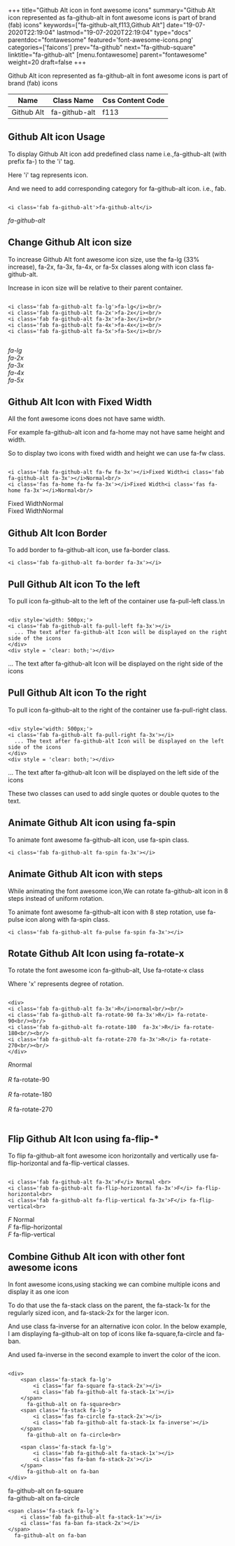 +++
title="Github Alt icon in font awesome icons"
summary="Github Alt icon represented as fa-github-alt in font awesome icons is part of brand (fab) icons"
keywords=["fa-github-alt,f113,Github Alt"]
date="19-07-2020T22:19:04"
lastmod="19-07-2020T22:19:04"
type="docs"
parentdoc="fontawesome"
featured='font-awesome-icons.png'
categories=['faicons']
prev="fa-github"
next="fa-github-square"
linktitle="fa-github-alt"
[menu.fontawesome]
parent="fontawesome"
weight=20
draft=false
+++


Github Alt icon represented as fa-github-alt in font awesome icons is part of brand (fab) icons

<div class='table-responsive'><table class='table'><thead><tr><th>Name</th><th>Class Name</th><th>Css Content Code</th></tr></thead><tbody><tr><td>Github Alt</td><td>fa-github-alt</td><td>f113</td></tr></tbody></table></div>



## Github Alt icon Usage

To display Github Alt icon add predefined class name i.e.,fa-github-alt (with prefix fa-) to the 'i' tag.

Here 'i' tag represents icon.

And we need to add corresponding category for fa-github-alt icon. i.e., fab.


```

<i class='fab fa-github-alt'>fa-github-alt</i>
```

<i class='fab fa-github-alt'>fa-github-alt</i>




## Change Github Alt icon size
To increase Github Alt font awesome icon size, use the fa-lg (33% increase), fa-2x, fa-3x, fa-4x, or fa-5x classes along with icon class fa-github-alt.

Increase in icon size will be relative to their parent container. 

```

<i class='fab fa-github-alt fa-lg'>fa-lg</i><br/>
<i class='fab fa-github-alt fa-2x'>fa-2x</i><br/>
<i class='fab fa-github-alt fa-3x'>fa-3x</i><br/>
<i class='fab fa-github-alt fa-4x'>fa-4x</i><br/>
<i class='fab fa-github-alt fa-5x'>fa-5x</i><br/>
            
```

<i class='fab fa-github-alt fa-lg'>fa-lg</i><br/>
<i class='fab fa-github-alt fa-2x'>fa-2x</i><br/>
<i class='fab fa-github-alt fa-3x'>fa-3x</i><br/>
<i class='fab fa-github-alt fa-4x'>fa-4x</i><br/>
<i class='fab fa-github-alt fa-5x'>fa-5x</i><br/>
            



## Github Alt Icon with Fixed Width 

All the font awesome icons does not have same width.

For example fa-github-alt icon and fa-home may not have same height and width.

So to display two icons with fixed width and height we can use fa-fw class.


```

<i class='fab fa-github-alt fa-fw fa-3x'></i>Fixed Width<i class='fab fa-github-alt fa-3x'></i>Normal<br/>
<i class='fas fa-home fa-fw fa-3x'></i>Fixed Width<i class='fas fa-home fa-3x'></i>Normal<br/>
```

<i class='fab fa-github-alt fa-fw fa-3x'></i>Fixed Width<i class='fab fa-github-alt fa-3x'></i>Normal<br/>
<i class='fas fa-home fa-fw fa-3x'></i>Fixed Width<i class='fas fa-home fa-3x'></i>Normal<br/>



## Github Alt Icon Border 

To add border to fa-github-alt icon, use fa-border class.


```
<i class='fab fa-github-alt fa-border fa-3x'></i>

```
<i class='fab fa-github-alt fa-border fa-3x'></i>





## Pull Github Alt icon To the left

To pull icon fa-github-alt to the left of the container use fa-pull-left class.\n

```

<div style='width: 500px;'>
<i class='fab fa-github-alt fa-pull-left fa-3x'></i>
  ... The text after fa-github-alt Icon will be displayed on the right side of the icons
</div>
<div style = 'clear: both;'></div>
```

<div style='width: 500px;'>
<i class='fab fa-github-alt fa-pull-left fa-3x'></i>
  ... The text after fa-github-alt Icon will be displayed on the right side of the icons
</div>
<div style = 'clear: both;'></div>




## Pull Github Alt icon To the right
To pull icon fa-github-alt to the right of the container use fa-pull-right class.

```

<div style='width: 500px;'>
<i class='fab fa-github-alt fa-pull-right fa-3x'></i>
  ... The text after fa-github-alt Icon will be displayed on the left side of the icons
</div>
<div style = 'clear: both;'></div>
```

<div style='width: 500px;'>
<i class='fab fa-github-alt fa-pull-right fa-3x'></i>
  ... The text after fa-github-alt Icon will be displayed on the left side of the icons
</div>
<div style = 'clear: both;'></div>

These two classes can used to add single quotes or double quotes to the text.


## Animate Github Alt icon using fa-spin
To animate font awesome fa-github-alt icon, use fa-spin class.

```
<i class='fab fa-github-alt fa-spin fa-3x'></i>
```
<i class='fab fa-github-alt fa-spin fa-3x'></i>




## Animate Github Alt icon with steps
While animating the font awesome icon,We can rotate fa-github-alt icon in 8 steps instead of uniform rotation.

To animate font awesome fa-github-alt icon with 8 step rotation, use fa-pulse icon along with fa-spin class.


```
<i class='fab fa-github-alt fa-pulse fa-spin fa-3x'></i>

```
<i class='fab fa-github-alt fa-pulse fa-spin fa-3x'></i>





## Rotate Github Alt Icon using fa-rotate-x
To rotate the font awesome icon fa-github-alt, Use fa-rotate-x class

Where 'x' represents degree of rotation.


```

<div>
<i class='fab fa-github-alt fa-3x'>R</i>normal<br/><br/>
<i class='fab fa-github-alt fa-rotate-90 fa-3x'>R</i> fa-rotate-90<br/><br/> 
<i class='fab fa-github-alt fa-rotate-180  fa-3x'>R</i> fa-rotate-180<br/><br/> 
<i class='fab fa-github-alt fa-rotate-270 fa-3x'>R</i> fa-rotate-270<br/><br/>
</div>
```

<div>
<i class='fab fa-github-alt fa-3x'>R</i>normal<br/><br/>
<i class='fab fa-github-alt fa-rotate-90 fa-3x'>R</i> fa-rotate-90<br/><br/> 
<i class='fab fa-github-alt fa-rotate-180  fa-3x'>R</i> fa-rotate-180<br/><br/> 
<i class='fab fa-github-alt fa-rotate-270 fa-3x'>R</i> fa-rotate-270<br/><br/>
</div>




## Flip Github Alt Icon using fa-flip-*
To flip fa-github-alt font awesome icon horizontally and vertically use fa-flip-horizontal and fa-flip-vertical classes. 

```

<i class='fab fa-github-alt fa-3x'>F</i> Normal <br>
<i class='fab fa-github-alt fa-flip-horizontal fa-3x'>F</i> fa-flip-horizontal<br>
<i class='fab fa-github-alt fa-flip-vertical fa-3x'>F</i> fa-flip-vertical<br>
```

<i class='fab fa-github-alt fa-3x'>F</i> Normal <br>
<i class='fab fa-github-alt fa-flip-horizontal fa-3x'>F</i> fa-flip-horizontal<br>
<i class='fab fa-github-alt fa-flip-vertical fa-3x'>F</i> fa-flip-vertical<br>




## Combine Github Alt icon with other font awesome icons
In font awesome icons,using stacking we can combine multiple icons and display it as one icon 

To do that use the fa-stack class on the parent, the fa-stack-1x for the regularly sized icon, and fa-stack-2x for the larger icon.

And use class fa-inverse for an alternative icon color. 
In the below example, I am displaying fa-github-alt on top of icons like fa-square,fa-circle and fa-ban.

And used fa-inverse in the second example to invert the color of the icon.

```

<div>
    <span class='fa-stack fa-lg'>
        <i class='far fa-square fa-stack-2x'></i>
        <i class='fab fa-github-alt fa-stack-1x'></i>
    </span>
      fa-github-alt on fa-square<br>
    <span class='fa-stack fa-lg'>
        <i class='fas fa-circle fa-stack-2x'></i>
        <i class='fab fa-github-alt fa-stack-1x fa-inverse'></i>
    </span>
      fa-github-alt on fa-circle<br>

    <span class='fa-stack fa-lg'>
        <i class='fab fa-github-alt fa-stack-1x'></i>
        <i class='fas fa-ban fa-stack-2x'></i>
    </span>
      fa-github-alt on fa-ban
</div>
```

<div>
    <span class='fa-stack fa-lg'>
        <i class='far fa-square fa-stack-2x'></i>
        <i class='fab fa-github-alt fa-stack-1x'></i>
    </span>
      fa-github-alt on fa-square<br>
    <span class='fa-stack fa-lg'>
        <i class='fas fa-circle fa-stack-2x'></i>
        <i class='fab fa-github-alt fa-stack-1x fa-inverse'></i>
    </span>
      fa-github-alt on fa-circle<br>

    <span class='fa-stack fa-lg'>
        <i class='fab fa-github-alt fa-stack-1x'></i>
        <i class='fas fa-ban fa-stack-2x'></i>
    </span>
      fa-github-alt on fa-ban
</div>






